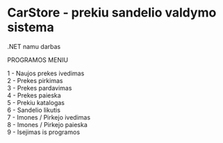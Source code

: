 # CarStore - prekiu sandelio valdymo sistema
.NET namu darbas

PROGRAMOS MENIU

1 - Naujos prekes ivedimas               
2 - Prekes pirkimas               
3 - Prekes pardavimas               
4 - Prekes paieska             
5 - Prekiu katalogas    
6 - Sandelio likutis    
7 - Imones / Pirkejo ivedimas               
8 - Imones / Pirkejo paieska               
9 - Isejimas is programos               
